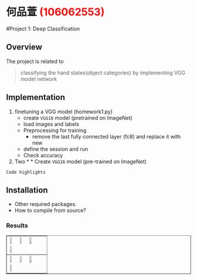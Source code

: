 # 何品萱 <span style="color:red">(106062553)</span>

#Project 1: Deep Classification

## Overview
The project is related to 
> classifying the hand states(object categories) by implementing VGG model network


## Implementation
1. finetuning a VGG model (homework1.py)
	* create `VGG16` model (pretrained on ImageNet)
	* load images and labels
	* Preprocessing for training
        * remove the last fully connected layer (fc8) and replace it with new
	* define the session and run
	* Check accuracy
2. Two
	* 
	* 
Create `VGG16` model (pre-trained on ImageNet)
```
Code highlights
```

## Installation
* Other required packages.
* How to compile from source?

### Results

<table border=1>
<tr>
<td>
<img src="placeholder.jpg" width="24%"/>
<img src="placeholder.jpg"  width="24%"/>
<img src="placeholder.jpg" width="24%"/>
<img src="placeholder.jpg" width="24%"/>
</td>
</tr>

<tr>
<td>
<img src="placeholder.jpg" width="24%"/>
<img src="placeholder.jpg"  width="24%"/>
<img src="placeholder.jpg" width="24%"/>
<img src="placeholder.jpg" width="24%"/>
</td>
</tr>

</table>


